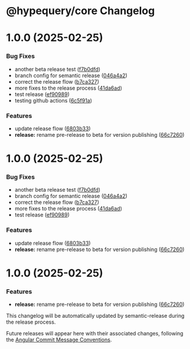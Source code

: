 # @hypequery/core Changelog

# 1.0.0 (2025-02-25)


### Bug Fixes

* another beta release test ([f7b0dfd](https://github.com/lureilly1/hypequery/commit/f7b0dfd0e0638709cac8b86cb25045279d79ce4e))
* branch config for semantic release ([046a4a2](https://github.com/lureilly1/hypequery/commit/046a4a2036afc4b9d3631b1469c8c6613e5e9212))
* correct the release flow ([b7ca327](https://github.com/lureilly1/hypequery/commit/b7ca3273c7722937305d4d5144a8b0374be5a51c))
* more fixes to the release process ([41da6ad](https://github.com/lureilly1/hypequery/commit/41da6ade5c4670d5ec1b9de04f9d07c1bd578621))
* test release ([ef90989](https://github.com/lureilly1/hypequery/commit/ef909896eb1b4cb8e73cc30f123b9ab3db81d128))
* testing github actions ([6c5f91a](https://github.com/lureilly1/hypequery/commit/6c5f91a53ad89a13d0fad8adf2dd13e702b00735))


### Features

* update release flow ([6803b33](https://github.com/lureilly1/hypequery/commit/6803b33604171c2066dd12de35c03b82f4129dbd))
* **release:** rename pre-release to beta for version publishing ([66c7260](https://github.com/lureilly1/hypequery/commit/66c72602aa0b3cf2b327c0c53d80baea39d7985a))

# 1.0.0 (2025-02-25)


### Bug Fixes

* another beta release test ([f7b0dfd](https://github.com/lureilly1/hypequery/commit/f7b0dfd0e0638709cac8b86cb25045279d79ce4e))
* branch config for semantic release ([046a4a2](https://github.com/lureilly1/hypequery/commit/046a4a2036afc4b9d3631b1469c8c6613e5e9212))
* correct the release flow ([b7ca327](https://github.com/lureilly1/hypequery/commit/b7ca3273c7722937305d4d5144a8b0374be5a51c))
* more fixes to the release process ([41da6ad](https://github.com/lureilly1/hypequery/commit/41da6ade5c4670d5ec1b9de04f9d07c1bd578621))
* test release ([ef90989](https://github.com/lureilly1/hypequery/commit/ef909896eb1b4cb8e73cc30f123b9ab3db81d128))


### Features

* update release flow ([6803b33](https://github.com/lureilly1/hypequery/commit/6803b33604171c2066dd12de35c03b82f4129dbd))
* **release:** rename pre-release to beta for version publishing ([66c7260](https://github.com/lureilly1/hypequery/commit/66c72602aa0b3cf2b327c0c53d80baea39d7985a))

# 1.0.0 (2025-02-25)


### Features

* **release:** rename pre-release to beta for version publishing ([66c7260](https://github.com/lureilly1/hypequery/commit/66c72602aa0b3cf2b327c0c53d80baea39d7985a))

This changelog will be automatically updated by semantic-release during the release process.

Future releases will appear here with their associated changes, following the [Angular Commit Message Conventions](https://github.com/angular/angular/blob/master/CONTRIBUTING.md#commit).
